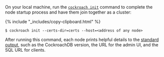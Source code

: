 On your local machine, run the [`cockroach init`](initialize-a-cluster.html) command to complete the node startup process and have them join together as a cluster:

{% include "_includes/copy-clipboard.html" %}
~~~ shell
$ cockroach init --certs-dir=certs --host=<address of any node>
~~~

After running this command, each node prints helpful details to the [standard output](start-a-node.html#standard-output), such as the CockroachDB version, the URL for the admin UI, and the SQL URL for clients.
